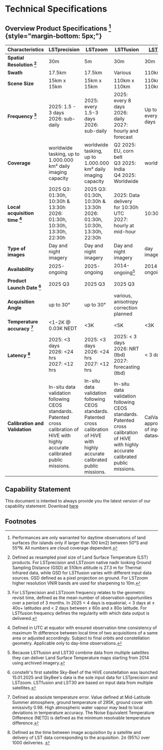 # **Technical Specifications**
## Overview Product Specifications [^custom-label] {style="margin-bottom: 5px;"}

| Characteristics                      | **LSTprecision**                                                                                                                      | **LSTzoom**                                                              | LSTfusion                                                                    |[**LST30**](https://constellr.github.io/product-lst/lst30/)                             |
|--------------------------------------|-----------------------------------------------------------------------------------------------------------------------------------|----------------------------------------------------------------------|------------------------------------------------------------------------------|-----------------------------------|
| **Spatial Resolution [^2]**                   | 30m                                                                                                                               | 5m                                                                  | 30m                                                                          | 30m                               |
| **Swath**                                | 17.5km                                                                                                                            | 17.5km                                                               | Various                                                                      | 110km                             |
| **Scene Size**                           | 15km x 15km                                                                                                                   | 15km x 15km                                                      | 110km x 110km                                                                | 110km x 110km                     |
| **Frequency [^3]**                            | 2025: 1.5 - 3 days <br> 2026: sub-daily                                                                               | 2025: every 1.5-3 days <br> 2026: sub-daily                  | 2025: every 8 days <br> 2026: daily <br> 2027: hourly and forecast                                   | Up to every 8 days                |
| **Coverage**                             | worldwide tasking, up to 1.000.000 km² daily imaging capacity                                                                                                                 | worldwide tasking, up to 1.000.000 km² daily imaging capacity                                                    | Q2 2025: EU, corn belt <br> Q3 2025: India <br> Q4 2025: Worldwide                     | worldwide                         |
| **Local acquisition time [^4]**               | 2025 Q3: 01:30h, 10:30h & 13:30h <br> 2026: 01:30h, 10:30h, 13:30h, 22:30h                                                              | 2025 Q3: 01:30h, 10:30h & 13:30h <br> 2026: 01:30h, 10:30h, 13:30h, 22:30h | 2025: Data delivery for 10:30h UTC <br> 2027: hourly at mid-hour                                                 | 10:30h                            |10:30h
| **Type of images**                       | Day and night imagery                                                                                     | Day and night imagery                        | Day and night imagery                                | day imagery                       |
| **Availability**                         | 2025-ongoing                                                                                                                      | 2025-ongoing                                                         | 2014-ongoing[^5]                                                                 | 2014-ongoing                      |
| **Product Launch Date [^6]**                         | 2025 Q3                                                                                                                           | 2025 Q3                                                              |   2025 Q3                                                                    |                   |
| **Acquisition Angle**                    | up to 30°                                                                                                                         | up to 30°                                                            | various, anisotropy correction planned                                               |                                   |
| **Temperature accuracy [^7]**                 | <1-2K @ 0.03K NEDT                                                                                                                  | <3K                                                                  | <5K                                                                     | <3K                               |
| **Latency [^8]**                              | 2025: <3 days <br> 2026: <24 hrs <br> 2027: <12 hrs                                                                                         | 2025: <3 days <br> 2026: <24 hrs <br> 2027: <12 hrs                            | 2025: < 3 days <br> 2026: NRT (tbd) <br> 2027: forecasting (tbd)                       | < 3 days                          |
| **Calibration and Validation**           | In-situ data validation following CEOS standards.  Patented cross calibration of HiVE with highly accurate calibrated public missions. | In-situ data validation following CEOS standards. Patented cross calibration of HiVE with highly accurate calibrated public missions. |In-situ data validation following CEOS standards. Patented cross calibration of HiVE with highly accurate calibrated public missions.                                                                              | CalVal approach of input datasets |



## Capability Statement
This document is intented to always provide you the latest version of our capability statement. Download [here](https://public-data-213979744349.s3.eu-central-1.amazonaws.com/capability-statement/Capability%2Bstatement%2Bconstellr%2B20250624%2BPUBLIC.pdf)

## Footnotes
[^custom-label]: Performances are only warranted for daytime observations of land surfaces (for islands only if larger than 100 km2) between 50°S and 55°N. All numbers are cloud coverage dependent.
  
[^2]: Defined as resampled pixel size of Land Surface Temperature (LST) products. For LSTprecision and LSTzoom native nadir looking Ground Sampling Distance (GSD) at 510km altitude is 27.3 m for Thermal Infrared data, while GSD for LSTfusion varies with different input data sources. GSD defined as a pixel projection on ground. For LSTzoom higher resolution VNIR bands are used for sharpening to 10m.

[^3]: For LSTprecision and LSTzoom frequency relates to the geometric revisit time, defined as the mean number of observation opportunities over a period of 3 months. In 2025 < 4 days is equatorial, < 3 days at ± 40o+ latitudes and < 2 days between ± 60o and ± 80o latitude. For LSTfusion frequency defines the regularity with which data output is delivered.

[^4]: Defined in UTC at equator with ensured observation time consistency of maximum 1h difference between local time of two acquisitions of a same area or adjusted accordingly. Subject to final orbits and constellation geometry. Applicable only to day-time observations.​

[^5]: Because LSTfusion and LST30 combine data from multiple satellites they can deliver Land Surface Temperature maps starting from 2014 using archived imagery.

[^6]: constellr's first satellite Sky-Bee1 of the HiVE constellation was launched 15.01.2025 and SkyBee's data is the sole input data for LSTprecision and LSTzoom. LSTfusion and LST30 are based on input data from multiple satellites.  

[^7]: Defined as absolute temperature error. Value defined at Mid-Latitude Summer atmosphere, ground temperature of 295K, ground cover with emissivity 0.98. High atmospheric water vapour may lead to local deviations in temperature accuracy. The Noise Equivalent Temperature Difference (NETD) is defined as the minimum resolvable temperature difference. 

[^8]: Defined as the time between image acquisition by a satellite and delivery of LST data corresponding to the acquisition. 2σ (95%) over 1000 deliveries.​
​

